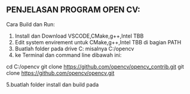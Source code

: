 PENJELASAN PROGRAM OPEN CV:
---------------------------------------------------------------------------------------------------------------------------------------------------------------------------------------------------------------------
Cara Build dan Run:
1. Install dan Download VSCODE,CMake,g++,Intel TBB
2. Edit system envirement untuk CMake,g++,Intel TBB di bagian PATH
3. Buatlah folder pada drive C: misalnya C:/opencv
4. ke Terminal dan command line dibawah ini:
   
cd C:/opencv
git clone https://github.com/opencv/opencv_contrib.git
git clone https://github.com/opencv/opencv.git

5.buatlah folder install dan build pada 
